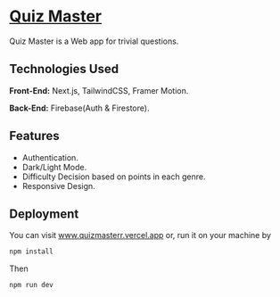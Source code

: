 # <a href="https://www.quizmasterr.vercel.app" target="_blank"> Quiz Master </a>

Quiz Master is a Web app for trivial questions.


## Technologies Used

**Front-End:** Next.js, TailwindCSS, Framer Motion.

**Back-End:** Firebase(Auth & Firestore).


## Features

- Authentication.
- Dark/Light Mode.
- Difficulty Decision based on points in each genre.
- Responsive Design.


## Deployment

You can visit www.quizmasterr.vercel.app or, run it on your machine by
```bash
npm install
```
Then 
```bash 
npm run dev
```
